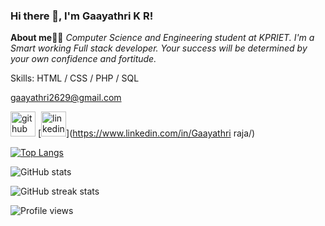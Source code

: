 ### Hi there 👋, I'm Gaayathri K R!

**About me**🤷‍♀️
*Computer Science and Engineering student at KPRIET.*
*I'm a Smart working Full stack developer.*
*Your success will be determined by your own confidence and fortitude.*

Skills:  HTML / CSS / PHP / SQL

 gaayathri2629@gmail.com


[<img src='https://cdn.jsdelivr.net/npm/simple-icons@3.0.1/icons/github.svg' alt='github' height='40'>](https://github.com/Gayathri-raja)  [<img src='https://cdn.jsdelivr.net/npm/simple-icons@3.0.1/icons/linkedin.svg' alt='linkedin' height='40'>](https://www.linkedin.com/in/Gaayathri raja/)  

[![Top Langs](https://github-readme-stats.vercel.app/api/top-langs/?username=Gayathri-raja)](https://github.com/anuraghazra/github-readme-stats)

![GitHub stats](https://github-readme-stats.vercel.app/api?username=Gayathri-raja&show_icons=true)  

![GitHub streak stats](https://streak-stats.demolab.com/?user=Gayathri-raja)  

![Profile views](https://gpvc.arturio.dev/Gayathri-raja)  
